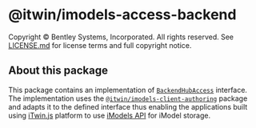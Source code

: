 # @itwin/imodels-access-backend

Copyright © Bentley Systems, Incorporated. All rights reserved. See [LICENSE.md](./LICENSE.md) for license terms and full copyright notice.

## About this package

This package contains an implementation of [`BackendHubAccess`](https://github.com/iTwin/itwinjs-core/blob/master/core/backend/src/BackendHubAccess.ts) interface. The implementation uses the [`@itwin/imodels-client-authoring`](../../clients/imodels-client-authoring/README.md) package and adapts it to the defined interface thus enabling the applications built using [iTwin.js](http://www.itwinjs.org) platform to use [iModels API](https://developer.bentley.com/apis/imodels/) for iModel storage.